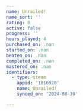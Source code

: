 ```yaml
---
name: Unrailed!
name_sort: ''
rating: 0
active: false
progress: ''
hours_played: 4
purchased_on: .nan
started_on: .nan
beaten_on: .nan
completed_on: .nan
mastered_on: .nan
identifiers:
  - type: steam
    appid: '1016920'
    name: Unrailed!
    synced_on: '2024-08-30'

---
```

